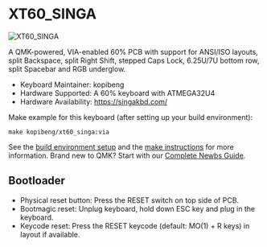 # XT60_SINGA

![XT60_SINGA](https://i.imgur.com/n1arBEw.png)

A QMK-powered, VIA-enabled 60% PCB with support for ANSI/ISO layouts, split Backspace, split Right Shift, stepped Caps Lock, 6.25U/7U bottom row, split Spacebar and RGB underglow. 

* Keyboard Maintainer: kopibeng
* Hardware Supported: A 60% keyboard with ATMEGA32U4
* Hardware Availability: https://singakbd.com/

Make example for this keyboard (after setting up your build environment):

    make kopibeng/xt60_singa:via

See the [build environment setup](https://docs.qmk.fm/#/getting_started_build_tools) and the [make instructions](https://docs.qmk.fm/#/getting_started_make_guide) for more information. Brand new to QMK? Start with our [Complete Newbs Guide](https://docs.qmk.fm/#/newbs).

## Bootloader

* Physical reset button: Press the RESET switch on top side of PCB.
* Bootmagic reset: Unplug keyboard, hold down ESC key and plug in the keyboard.
* Keycode reset: Press the RESET keycode (default: MO(1) + R keys) in layout if available.
